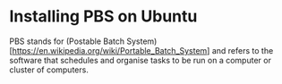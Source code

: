 # Installing PBS on Ubuntu

PBS stands for (Postable Batch System)[https://en.wikipedia.org/wiki/Portable_Batch_System] and refers to the software that schedules and organise tasks to be run on a computer or cluster of computers.
